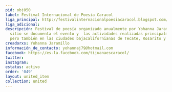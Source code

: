 ```yaml
---
pid: obj050
label: Festival Internacional de Poesia Caracol
liga_principal: http://festivalinternacionalpoesiacaracol.blogspot.com/
liga_adicional: 
descripción: Festival de poesí­a organizado anualmente por Yohanna Jaramillo. En este
  sitio se documenta el evento y  las actividades realizadas principalmente en Tijuana,
  pero también en las ciudades bajacalifornianas de Tecate, Rosarito y San Quintí­n.
creadorxs: Yohanna Jaramillo
información_de_contacto: yohannaj79@hotmail.com
facebook: https://es-la.facebook.com/tijuanaescaracol/
twitter: 
instagram: 
estatus: activo
order: '049'
layout: united_item
collection: united
---
```

